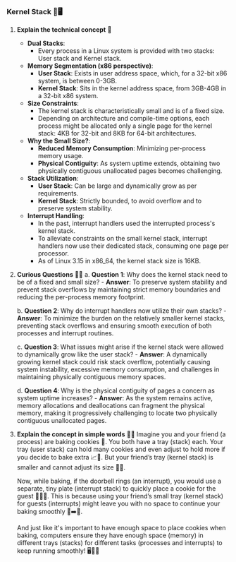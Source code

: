 ### Kernel Stack 🥞🖥️

1. **Explain the technical concept** 📘
    - **Dual Stacks**:
        - Every process in a Linux system is provided with two stacks: User stack and Kernel stack.
    - **Memory Segmentation (x86 perspective)**:
        - **User Stack**: Exists in user address space, which, for a 32-bit x86 system, is between 0-3GB.
        - **Kernel Stack**: Sits in the kernel address space, from 3GB-4GB in a 32-bit x86 system.
    - **Size Constraints**:
        - The kernel stack is characteristically small and is of a fixed size.
        - Depending on architecture and compile-time options, each process might be allocated only a single page for the kernel stack: 4KB for 32-bit and 8KB for 64-bit architectures.
    - **Why the Small Size?**:
        - **Reduced Memory Consumption**: Minimizing per-process memory usage.
        - **Physical Contiguity**: As system uptime extends, obtaining two physically contiguous unallocated pages becomes challenging.
    - **Stack Utilization**:
        - **User Stack**: Can be large and dynamically grow as per requirements.
        - **Kernel Stack**: Strictly bounded, to avoid overflow and to preserve system stability.
    - **Interrupt Handling**:
        - In the past, interrupt handlers used the interrupted process's kernel stack.
        - To alleviate constraints on the small kernel stack, interrupt handlers now use their dedicated stack, consuming one page per processor.
        - As of Linux 3.15 in x86_64, the kernel stack size is 16KB.

2. **Curious Questions** 🤔🔄
    a. **Question 1**: Why does the kernel stack need to be of a fixed and small size?
        - **Answer**: To preserve system stability and prevent stack overflows by maintaining strict memory boundaries and reducing the per-process memory footprint.
    
    b. **Question 2**: Why do interrupt handlers now utilize their own stacks?
        - **Answer**: To minimize the burden on the relatively smaller kernel stacks, preventing stack overflows and ensuring smooth execution of both processes and interrupt routines.
    
    c. **Question 3**: What issues might arise if the kernel stack were allowed to dynamically grow like the user stack?
        - **Answer**: A dynamically growing kernel stack could risk stack overflow, potentially causing system instability, excessive memory consumption, and challenges in maintaining physically contiguous memory spaces.
    
    d. **Question 4**: Why is the physical contiguity of pages a concern as system uptime increases?
        - **Answer**: As the system remains active, memory allocations and deallocations can fragment the physical memory, making it progressively challenging to locate two physically contiguous unallocated pages.

3. **Explain the concept in simple words** 🌱💬
    Imagine you and your friend (a process) are baking cookies 🍪. You both have a tray (stack) each. Your tray (user stack) can hold many cookies and even adjust to hold more if you decide to bake extra 📈🍪. But your friend’s tray (kernel stack) is smaller and cannot adjust its size 📏🍪.

    Now, while baking, if the doorbell rings (an interrupt), you would use a separate, tiny plate (interrupt stack) to quickly place a cookie for the guest 🚪🔔🍪. This is because using your friend’s small tray (kernel stack) for guests (interrupts) might leave you with no space to continue your baking smoothly 🎂➡️🚫.

    And just like it's important to have enough space to place cookies when baking, computers ensure they have enough space (memory) in different trays (stacks) for different tasks (processes and interrupts) to keep running smoothly! 🖥️🔄🍪